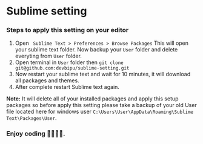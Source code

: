 # Sublime setting


### Steps to apply this setting on your editor 
1. Open ` Sublime Text > Preferences > Browse Packages` This will open your sublime text folder. Now backup your `User` folder and delete everyting from `User` folder. 
2. Open terminal in `User` folder then  `git clone git@github.com:devbipu/sublime-setting.git`
3. Now restart your sublime text and wait for 10 minutes, it will download all packages and themes. 
4. After complete restart Sublime text again. 


<b>Note:</b> It will delete all of your installed packages and apply this setup packages so before apply this setting please take a backup of your old User file located here for windows user 
`C:\Users\User\AppData\Roaming\Sublime Text\Packages\User`. 

### Enjoy coding 👨‍💻💕🤗. 
